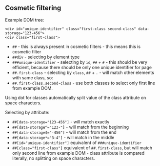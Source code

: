 ## Cosmetic filtering

Example DOM tree:

    <div id="unique-identifier" class="first-class second-class" data-storage="123-456">
    <div class="first-class">

- `##` - this is always present in cosmetic filters - this means this is cosmetic filter
- `##div` - selecting by element type
- `###unique-identifier` - selecting by `id`, `##` + `#` - this should be very efficient, because there should be only one unique identifier for page
- `##.first-class` - selecting by `class`, `##` + `.` - will match other elements with same class, so:
- `##.first-class.second-class` - use both classes to select only first line from example DOM.

Using dot for classes automatically split value of the class attribute on space characters.

Selecting by attribute:

- `##[data-storage="123-456"]` - will match exactly
- `##[data-storage^="123-"]` - will match from the beginning 
- `##[data-storage$="-456"]` - will match from the end
- `##[data-storage*="3-4"]` - will match in the middle
- `##[id="unique-identifier"]` equivalent of `###unique-identifier`
- `##[class="first-class"]` equivalent of `##.first-class`, but will match only second line from example DOM - class attribute is compared literally, no splitting on space characters.